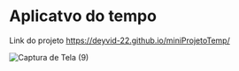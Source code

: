 # Aplicatvo do tempo
Link do projeto 
https://deyvid-22.github.io/miniProjetoTemp/

![Captura de Tela (9)](https://github.com/Deyvid-22/miniProjetoTemp/assets/140274792/a24f6acc-9fd7-40d7-93db-5bcaee24e17a)
